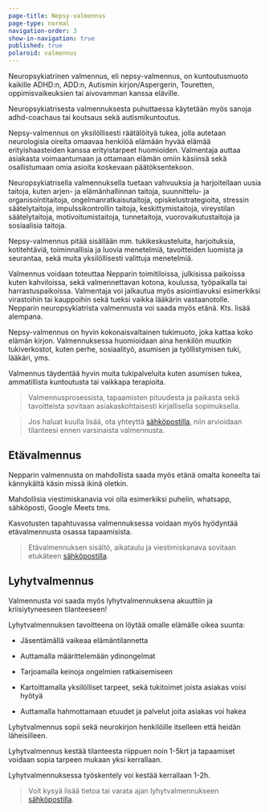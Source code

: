 ```yaml
---
page-title: Nepsy-valmennus
page-type: normal
navigation-order: 3
show-in-navigation: true
published: true
polaroid: valmennus
---
```












Neuropsykiatrinen valmennus, eli nepsy-valmennus, on kuntoutusmuoto kaikille ADHD:n, ADD:n, Autismin kirjon/Aspergerin, Touretten, oppimisvaikeuksien tai aivovamman kanssa eläville.

Neuropsykiatrisesta valmennuksesta puhuttaessa käytetään myös sanoja adhd-coachaus tai koutsaus sekä autismikuntoutus.

Nepsy-valmennus on yksilöllisesti räätälöityä tukea, jolla autetaan neurologisia oireita omaavaa henkilöä elämään hyvää elämää erityishaasteiden kanssa erityistarpeet huomioiden. Valmentaja auttaa asiakasta voimaantumaan ja ottamaan elämän omiin käsiinsä sekä osallistumaan omia asioita koskevaan päätöksentekoon.

Neuropsykiatrisella valmennuksella tuetaan vahvuuksia ja harjoitellaan uusia taitoja, kuten arjen- ja elämänhallinnan taitoja, suunnittelu- ja organisointitaitoja, ongelmanratkaisutaitoja, opiskelustrategioita, stressin säätelytaitoja, impulssikontrollin taitoja, keskittymistaitoja, vireystilan säätelytaitoja, motivoitumistaitoja, tunnetaitoja, vuorovaikutustaitoja ja sosiaalisia taitoja.

Nepsy-valmennus pitää sisällään mm. tukikeskusteluita, harjoituksia, kotitehtäviä, toiminnallisia ja luovia menetelmiä, tavoitteiden luomista ja seurantaa, sekä muita yksilöllisesti valittuja menetelmiä.

Valmennus voidaan toteuttaa Nepparin toimitiloissa, julkisissa paikoissa kuten kahviloissa, sekä valmennettavan kotona, koulussa, työpaikalla tai harrastuspaikoissa. Valmentaja voi jalkautua myös asiointiavuksi esimerkiksi virastoihin tai kauppoihin sekä tueksi vaikka lääkärin vastaanotolle. Nepparin neuropsykiatrista valmennusta voi saada myös etänä. Kts. lisää alempana.

Nepsy-valmennus on hyvin kokonaisvaltainen tukimuoto, joka kattaa koko elämän kirjon. Valmennuksessa huomioidaan aina henkilön muutkin tukiverkostot, kuten perhe, sosiaalityö, asumisen ja työllistymisen tuki, lääkäri, yms. 

Valmennus täydentää hyvin muita tukipalveluita kuten asumisen tukea, ammatillista kuntoutusta tai vaikkapa terapioita.

> Valmennusprosessista, tapaamisten pituudesta ja paikasta sekä tavoitteista sovitaan asiakaskohtaisesti kirjallisella sopimuksella.

> Jos haluat kuulla lisää, ota yhteyttä [sähköpostilla](/ota-yhteytta), niin arvioidaan tilanteesi ennen varsinaista valmennusta.


## Etävalmennus

Nepparin valmennusta on mahdollista saada myös etänä omalta koneelta tai kännykältä käsin missä ikinä oletkin.

Mahdollisia viestimiskanavia voi olla esimerkiksi puhelin, whatsapp, sähköposti, Google Meets tms.

Kasvotusten tapahtuvassa valmennuksessa voidaan myös hyödyntää etävalmennusta osassa tapaamisista.

> Etävalmennuksen sisältö, aikataulu ja viestimiskanava sovitaan etukäteen [sähköpostilla](/ota-yhteytta).


## Lyhytvalmennus

Valmennusta voi saada myös lyhytvalmennuksena akuuttiin ja kriisiytyneeseen tilanteeseen!

Lyhytvalmennuksen tavoitteena on löytää omalle elämälle oikea suunta:


- Jäsentämällä vaikeaa elämäntilannetta

- Auttamalla määrittelemään ydinongelmat

- Tarjoamalla keinoja ongelmien ratkaisemiseen

- Kartoittamalla yksilölliset tarpeet, sekä tukitoimet joista asiakas voisi hyötyä

- Auttamalla hahmottamaan etuudet ja palvelut joita asiakas voi hakea


Lyhytvalmennus sopii sekä neurokirjon henkilöille itselleen että heidän läheisilleen.

Lyhytvalmennus kestää tilanteesta riippuen noin 1-5krt ja tapaamiset voidaan sopia tarpeen mukaan yksi kerrallaan.

Lyhytvalmennuksessa työskentely voi kestää kerrallaan 1-2h.

> Voit kysyä lisää tietoa tai varata ajan lyhytvalmennukseen [sähköpostilla](/ota-yhteytta).
